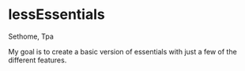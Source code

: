 # lessEssentials
Sethome, Tpa


My goal is to create a basic version of essentials with just a few of the different features.
